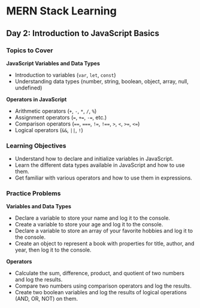 # MERN Stack Learning

## Day 2: Introduction to JavaScript Basics

### Topics to Cover

**JavaScript Variables and Data Types**

- Introduction to variables (`var`, `let`, `const`)
- Understanding data types (number, string, boolean, object, array, null, undefined)

**Operators in JavaScript**

- Arithmetic operators (`+`, `-`, `*`, `/`, `%`)
- Assignment operators (`=`, `+=`, `-=`, etc.)
- Comparison operators (`==`, `===`, `!=`, `!==`, `>`, `<`, `>=`, `<=`)
- Logical operators (`&&`, `||`, `!`)

### Learning Objectives

- Understand how to declare and initialize variables in JavaScript.
- Learn the different data types available in JavaScript and how to use them.
- Get familiar with various operators and how to use them in expressions.

### Practice Problems

**Variables and Data Types**

- Declare a variable to store your name and log it to the console.
- Create a variable to store your age and log it to the console.
- Declare a variable to store an array of your favorite hobbies and log it to the console.
- Create an object to represent a book with properties for title, author, and year, then log it to the console.

**Operators**

- Calculate the sum, difference, product, and quotient of two numbers and log the results.
- Compare two numbers using comparison operators and log the results.
- Create two boolean variables and log the results of logical operations (AND, OR, NOT) on them.
